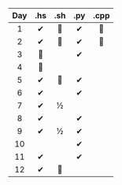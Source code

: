 | Day | .hs | .sh | .py | .cpp |
| :-: | :-: | :-: | :-: | :--: |
|  1  |  ✔ |  🌟  |  ✔  |  🌟  |
|  2  |  ✔ |  🌟  |  ✔  |  🌟  |  
|  3  |  🌟 |      | ✔  |      |  
|  4  |  🤢 |      |     |      |  
|  5  |  ✔ |  🌟  |  ✔  |      |
|  6  |  ✔ |     |  ✔  |      |
|  7  |  ✔ |  ½   |     |      |  
|  8  |  ✔ |      |  ✔  |      |  
|  9  |  ✔ |  ½   |  ✔  |      |  
| 10  |    |      |  ✔  |      |  
| 11  |  ✔ |      |  ✔  |      |  
| 12  |  ✔ |  🌟  |     |      |  
